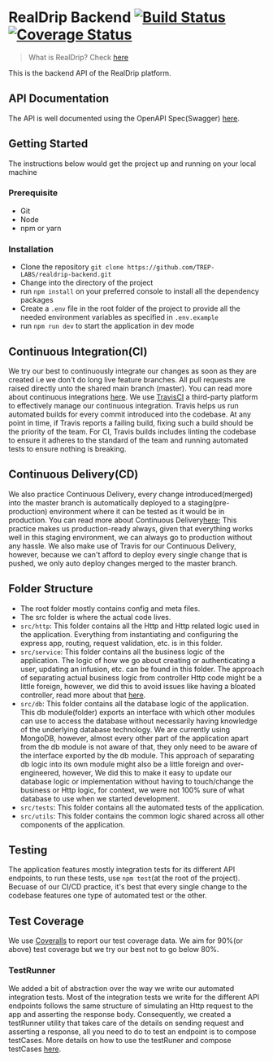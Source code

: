 # RealDrip Backend [![Build Status](https://travis-ci.org/TREP-LABS/realdrip-backend.svg?branch=master)](https://travis-ci.org/TREP-LABS/realdrip-backend)  [![Coverage Status](https://coveralls.io/repos/github/TREP-LABS/realdrip-backend/badge.svg?branch=master)](https://coveralls.io/github/TREP-LABS/realdrip-backend?branch=master)

> What is RealDrip? Check [here](https://treplabs.co/realdrip)

This is the backend API of the RealDrip platform.

## API Documentation
The API is well documented using the OpenAPI Spec(Swagger) [here](https://app.swaggerhub.com/apis/Treplabs/Realdrip_Platform/1.0#/).

## Getting Started
The instructions below would get the project up and running on your local machine

### Prerequisite
- Git
- Node
- npm or yarn

### Installation
- Clone the repository `git clone https://github.com/TREP-LABS/realdrip-backend.git`
- Change into the directory of the project
- run `npm install` on your preferred console to install all the dependency packages
- Create a `.env` file in the root folder of the project to provide all the needed environment variables as specified in `.env.example`
- run `npm run dev` to start the application in dev mode

## Continuous Integration(CI)
We try our best to continuously integrate our changes as soon as they are created i.e we don't do long live feature branches. All pull requests are raised directly unto the shared main branch (master). You can read more about continuous integrations [here](https://en.wikipedia.org/wiki/Continuous_integration). We use [TravisCI](https://travis-ci.org/) a third-party platform to effectively manage our continuous integration. Travis helps us run automated builds for every commit introduced into the codebase. At any point in time, if Travis reports a failing build, fixing such a build should be the priority of the team. For CI, Travis builds includes linting the codebase to ensure it adheres to the standard of the team and running automated tests to ensure nothing is breaking.

## Continuous Delivery(CD)
We also practice Continuous Delivery, every change introduced(merged) into the master branch is automatically deployed to a staging(pre-production) environment where it can be tested as it would be in production. You can read more about Continuous Delivery[here](https://en.wikipedia.org/wiki/Continuous_delivery);
This practice makes us production-ready always, given that everything works well in this staging environment, we can always go to production without any hassle. We also make use of Travis for our Continuous Delivery, however, because we can't afford to deploy every single change that is pushed, we only auto deploy changes merged to the master branch.

## Folder Structure
- The root folder mostly contains config and meta files.
- The src folder is where the actual code lives.
- `src/http`: This folder contains all the Http and Http related logic used in the application. Everything from instantiating and configuring the express app, routing, request validation, etc. is in this folder.
- `src/service`: This folder contains all the business logic of the application. The logic of how we go about creating or authenticating a user, updating an infusion, etc. can be found in this folder. The approach of separating actual business logic from controller Http code might be a little foreign, however, we did this to avoid issues like having a bloated controller, read more about that [here](https://www.coreycleary.me/why-should-you-separate-controllers-from-services-in-node-rest-apis/).
- `src/db`: This folder contains all the database logic of the application. This db module(folder) exports an interface with which other modules can use to access the database without necessarily having knowledge of the underlying database technology. We are currently using MongoDB, however, almost every other part of the application apart from the db module is not aware of that, they only need to be aware of the interface exported by the db module. This approach of separating db logic into its own module might also be a little foreign and over-engineered, however, We did this to make it easy to update our database logic or implementation without having to touch/change the business or Http logic, for context, we were not 100% sure of what database to use when we started development.
- `src/tests`: This folder contains all the automated tests of the application.
- `src/utils`: This folder contains the common logic shared across all other components of the application.


## Testing
The application features mostly integration tests for its different API endpoints, to run these tests, use `npm test`(at the root of the project).
Becuase of our CI/CD practice, it's best that every single change to the codebase features one type of automated test or the other.

## Test Coverage
We use [Coveralls](https://coveralls.io/) to report our test coverage data. We aim for 90%(or above) test coverage but we try our best not to go below 80%.

### TestRunner
We added a bit of abstraction over the way we write our automated integration tests. Most of the integration tests we write for the different API endpoints follows the same structure of simulating an Http request to the app and asserting the response body. Consequently, we created a testRunner utility that takes care of the details on sending request and asserting a response, all you need to do to test an endpoint is to compose testCases. More details on how to use the testRuner and compose testCases [here]().
